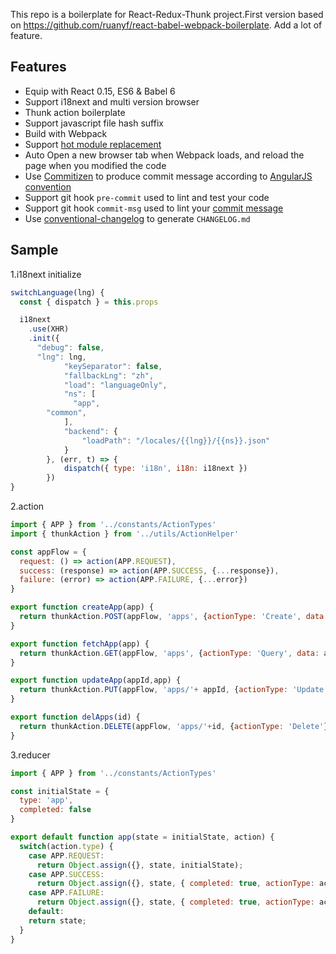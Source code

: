 This repo is a boilerplate for React-Redux-Thunk project.First version based on https://github.com/ruanyf/react-babel-webpack-boilerplate.
Add a lot of feature.

## Features

- Equip with React 0.15, ES6 & Babel 6
- Support i18next and multi version browser
- Thunk action boilerplate
- Support javascript file hash suffix
- Build with Webpack
- Support [hot module replacement](https://webpack.github.io/docs/hot-module-replacement.html)
- Auto Open a new browser tab when Webpack loads, and reload the page when you modified the code
- Use [Commitizen](https://github.com/commitizen/cz-cli) to produce commit message according to [AngularJS convention](https://github.com/angular/angular.js/blob/master/CONTRIBUTING.md#-git-commit-guidelines)
- Support git hook `pre-commit` used to lint and test your code
- Support git hook `commit-msg` used to lint your [commit message](https://github.com/kentcdodds/validate-commit-msg)
- Use [conventional-changelog](https://github.com/ajoslin/conventional-changelog) to generate `CHANGELOG.md`

## Sample
1.i18next initialize

```javascript
switchLanguage(lng) {
  const { dispatch } = this.props

  i18next
    .use(XHR)
    .init({
      "debug": false,
      "lng": lng,
			"keySeparator": false,
			"fallbackLng": "zh",
			"load": "languageOnly",
			"ns": [
			  "app",
        "common",
			],
			"backend": {
				"loadPath": "/locales/{{lng}}/{{ns}}.json"
			}
		}, (err, t) => {
			dispatch({ type: 'i18n', i18n: i18next })
		})
}
```
2.action

```javascript
import { APP } from '../constants/ActionTypes'
import { thunkAction } from '../utils/ActionHelper'

const appFlow = {
  request: () => action(APP.REQUEST),
  success: (response) => action(APP.SUCCESS, {...response}),
  failure: (error) => action(APP.FAILURE, {...error})
}

export function createApp(app) {
  return thunkAction.POST(appFlow, 'apps', {actionType: 'Create', data: app})
}

export function fetchApp(app) {
  return thunkAction.GET(appFlow, 'apps', {actionType: 'Query', data: app})
}

export function updateApp(appId,app) {
  return thunkAction.PUT(appFlow, 'apps/'+ appId, {actionType: 'Update', data: app})
}

export function delApps(id) {
  return thunkAction.DELETE(appFlow, 'apps/'+id, {actionType: 'Delete'})
}
```

3.reducer

```javascript
import { APP } from '../constants/ActionTypes'

const initialState = {
  type: 'app',
  completed: false
}

export default function app(state = initialState, action) {
  switch(action.type) {
    case APP.REQUEST:
      return Object.assign({}, state, initialState);
    case APP.SUCCESS:
      return Object.assign({}, state, { completed: true, actionType: action.actionType, maxResults:action.maxResults});
    case APP.FAILURE:
      return Object.assign({}, state, { completed: true, actionType: action.actionType, error: action.error});
    default:
    return state;
  }
}
```   
